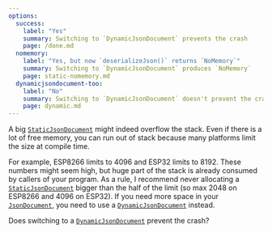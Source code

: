 ```yaml
---
options:
  success:
    label: "Yes" 
    summary: Switching to `DynamicJsonDocument` prevents the crash
    page: /done.md
  nomemory:
    label: "Yes, but now `deserializeJson()` returns `NoMemory`" 
    summary: Switching to `DynamicJsonDocument` produces `NoMemory`
    page: static-nomemory.md
  dynamicjsondocument-too:
    label: "No"
    summary: Switching to `DynamicJsonDocument` doesn't prevent the crash
    page: dynamic.md
---
```


A big [`StaticJsonDocument`](/v7/api/staticjsondocument/) might indeed overflow the stack.
Even if there is a lot of free memory, you can run out of stack because many platforms limit the size at compile time.

For example, ESP8266 limits to 4096 and ESP32 limits to 8192.
These numbers might seem high, but huge part of the stack is already consumed by callers of your program. As a rule, I recommend never allocating a [`StaticJsonDocument`](/v7/api/staticjsondocument/) bigger than the half of the limit (so max 2048 on ESP8266 and 4096 on ESP32). If you need more space in your [`JsonDocument`](/v7/api/jsondocument/), you need to use a [`DynamicJsonDocument`](/v7/api/dynamicjsondocument/) instead.

Does switching to a [`DynamicJsonDocument`](/v7/api/dynamicjsondocument/) prevent the crash?
